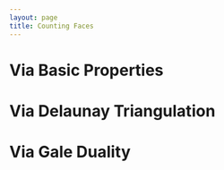 ```yaml
---
layout: page
title: Counting Faces
---
```


# Via Basic Properties

# Via Delaunay Triangulation

# Via Gale Duality



